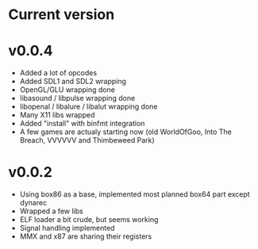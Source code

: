 Current version
======

v0.0.4
======
* Added a lot of opcodes
* Added SDL1 and SDL2 wrapping
* OpenGL/GLU wrapping done
* libasound / libpulse wrapping done
* libopenal / libalure / libalut wrapping done
* Many X11 libs wrapped
* Added "install" with binfmt integration
* A few games are actualy starting now (old WorldOfGoo, Into The Breach, VVVVVV and Thimbeweed Park)

v0.0.2
======
* Using box86 as a base, implemented most planned box64 part except dynarec
* Wrapped a few libs
* ELF loader a bit crude, but seems working
* Signal handling implemented
* MMX and x87 are sharing their registers
